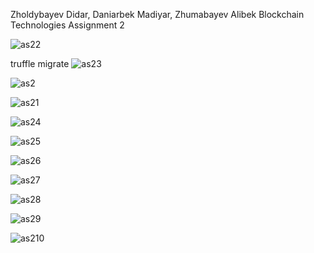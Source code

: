 Zholdybayev Didar, Daniarbek Madiyar, Zhumabayev Alibek
Blockchain Technologies Assignment 2

![as22](https://github.com/user-attachments/assets/3dfc2af0-d8b6-43e2-b5a0-523e7dde704e)

truffle migrate
![as23](https://github.com/user-attachments/assets/8ded886b-335e-4967-8471-ff0726600a32)

![as2](https://github.com/user-attachments/assets/97c47a94-d8dc-46f6-a5fd-b69e3ed3467b)

![as21](https://github.com/user-attachments/assets/f2cbce0f-b182-4961-81c8-b616cac50a56)

![as24](https://github.com/user-attachments/assets/1c16b759-dbcb-4c04-bb1c-a7b4b8cd675f)

![as25](https://github.com/user-attachments/assets/93d3a694-da5a-4968-bf7c-23bd8c5f274f)

![as26](https://github.com/user-attachments/assets/2eaceba0-cc90-41da-aedc-88521dc59a66)

![as27](https://github.com/user-attachments/assets/e6797454-eaf8-4ad3-bf89-231b93c3b0ea)

![as28](https://github.com/user-attachments/assets/e5a2e4e3-9202-4eb2-abef-ae572305c042)

![as29](https://github.com/user-attachments/assets/740551d3-f040-4944-91b1-eb155e58c28c)

![as210](https://github.com/user-attachments/assets/7792c99f-b294-4003-b972-bb43808d6482)

